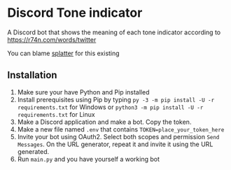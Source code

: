 # Discord Tone indicator

A Discord bot that shows the meaning of each tone indicator according to <https://r74n.com/words/twitter>

You can blame [splatter](https://github.com/splatterxl) for this existing

## Installation

1) Make sure your have Python and Pip installed
2) Install prerequisites using Pip by typing `py -3 -m pip install -U -r requirements.txt` for Windows or `python3 -m pip install -U -r requirements.txt` for Linux
3) Make a Discord application and make a bot. Copy the token.
4) Make a new file named `.env` that contains `TOKEN=place_your_token_here`
5) Invite your bot using OAuth2. Select both scopes and permission `Send Messages`. On the URL generator, repeat it and invite it using the URL generated.
6) Run `main.py` and you have yourself a working bot
